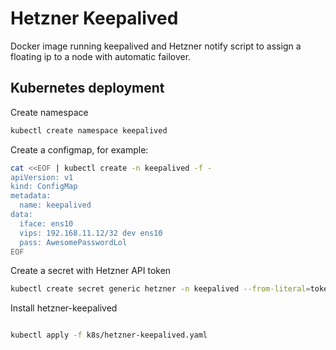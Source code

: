 # Hetzner Keepalived

Docker image running keepalived and Hetzner notify script to assign a floating ip to a node with automatic failover.

## Kubernetes deployment

Create namespace

```bash
kubectl create namespace keepalived
```

Create a configmap, for example:

```bash
cat <<EOF | kubectl create -n keepalived -f -
apiVersion: v1
kind: ConfigMap
metadata:
  name: keepalived
data:
  iface: ens10
  vips: 192.168.11.12/32 dev ens10
  pass: AwesomePasswordLol
EOF
```

Create a secret with Hetzner API token

```bash
kubectl create secret generic hetzner -n keepalived --from-literal=token=YOUR_TOKEN
```

Install hetzner-keepalived

```bash

kubectl apply -f k8s/hetzner-keepalived.yaml
```
